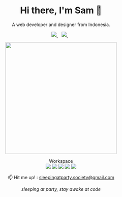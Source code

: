 <h1 align='center'>
  Hi there, I'm Sam 👋
</h1>

<p align='center'>
  A web developer and designer from Indonesia.
</p>

<p align='center'>
   <a href="https://sleepingatparty.xyz/links">
    <img src="https://img.shields.io/badge/bio.link-000000%7D?style=for-the-badge&logo=biolink&logoColor=white" />
  </a>&nbsp;&nbsp;
  <a href="https://instagram.com/samsleepingatparty">
    <img src="https://img.shields.io/badge/instagram-%23E4405F.svg?&style=for-the-badge&logo=instagram&logoColor=white" />        
  </a>&nbsp;&nbsp;
</p>

<p align='center'>
  <a href="#"><img src="https://github-readme-stats.vercel.app/api/top-langs/?username=samsleepingatparty" width="350"></a>
</p> 

<p align='center'> 
  Workspace
  <br/>
  <img src="https://img.shields.io/badge/Windows-0078D6?style=for-the-badge&logo=windows&logoColor=white" />
  <img src="https://img.shields.io/badge/Kali_Linux-557C94?style=for-the-badge&logo=kali-linux&logoColor=white" />
  <img src="https://img.shields.io/badge/GIT-E44C30?style=for-the-badge&logo=git&logoColor=white" />
  <img src="https://img.shields.io/badge/Brave-FF1B2D?style=for-the-badge&logo=Brave&logoColor=white" />
  <img src="https://img.shields.io/badge/Visual_Studio-5C2D91?style=for-the-badge&logo=visual%20studio&logoColor=white" />
</p>

<p align='center'>
  📫 Hit me up! : <a href='mailto:sleepingatparty.society@gmail.com'>sleepingatparty.society@gmail.com</a>
</p>
<p align='center'>
  <i>sleeping at party, stay awake at code</i>
</p>
